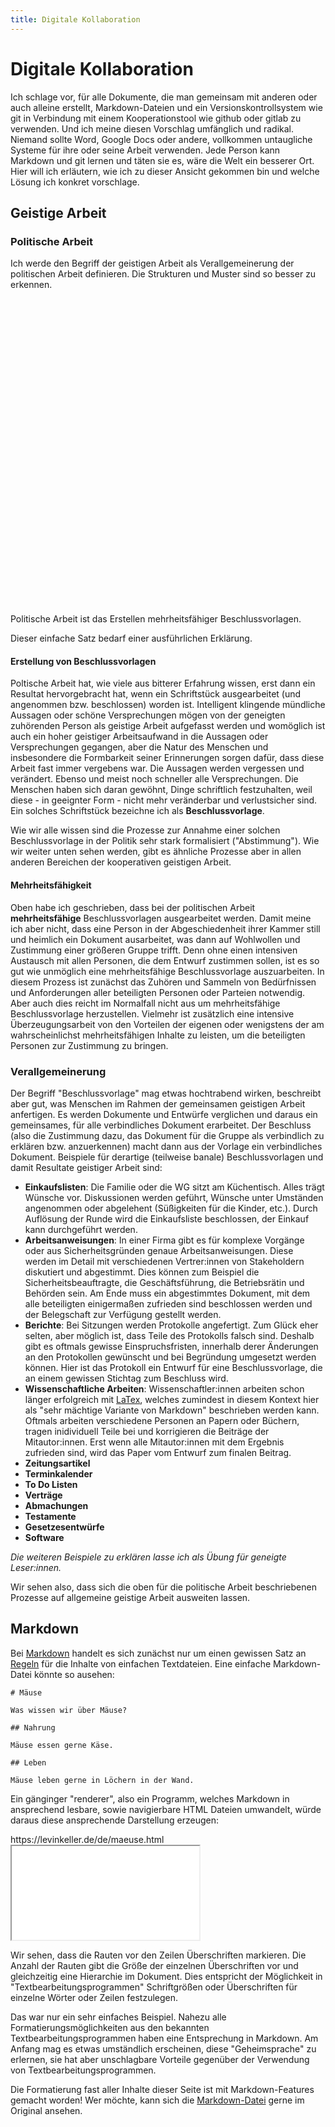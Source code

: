 ```yaml
---
title: Digitale Kollaboration
---
```


# Digitale Kollaboration

Ich schlage vor, für alle Dokumente, die man gemeinsam mit anderen oder auch
alleine erstellt, Markdown-Dateien und ein Versionskontrollsystem wie git in
Verbindung mit einem Kooperationstool wie github oder gitlab zu verwenden. Und
ich meine diesen Vorschlag umfänglich und radikal. Niemand sollte Word, Google
Docs oder andere, vollkommen untaugliche Systeme für ihre oder seine Arbeit
verwenden. Jede Person kann Markdown und git lernen und täten sie es, wäre die
Welt ein besserer Ort. Hier will ich erläutern, wie ich zu dieser Ansicht
gekommen bin und welche Lösung ich konkret vorschlage.

## Geistige Arbeit

### Politische Arbeit

Ich werde den Begriff der geistigen Arbeit als Verallgemeinerung der politischen
Arbeit definieren. Die Strukturen und Muster sind so besser zu erkennen.

<div class="alert alert-info">
<svg xmlns="http://www.w3.org/2000/svg" fill="none" viewBox="0 0 24 24" class="stroke-info-content shrink-0 w-6 h-6"><path stroke-linecap="round" stroke-linejoin="round" stroke-width="2" d="M13 16h-1v-4h-1m1-4h.01M21 12a9 9 0 11-18 0 9 9 0 0118 0z"></path></svg>
Politische Arbeit ist das Erstellen mehrheitsfähiger Beschlussvorlagen.
</div>

Dieser einfache Satz bedarf einer ausführlichen Erklärung.

#### Erstellung von Beschlussvorlagen

Poltische Arbeit hat, wie viele aus bitterer Erfahrung wissen, erst dann ein
Resultat hervorgebracht hat, wenn ein Schriftstück ausgearbeitet (und angenommen
bzw. beschlossen) worden ist. Intelligent klingende mündliche Aussagen oder
schöne Versprechungen mögen von der geneigten zuhörenden Person als geistige
Arbeit aufgefasst werden und womöglich ist auch ein hoher geistiger
Arbeitsaufwand in die Aussagen oder Versprechungen gegangen, aber die Natur des
Menschen und insbesondere die Formbarkeit seiner Erinnerungen sorgen dafür, dass
diese Arbeit fast immer vergebens war. Die Aussagen werden vergessen und
verändert. Ebenso und meist noch schneller alle Versprechungen. Die Menschen
haben sich daran gewöhnt, Dinge schriftlich festzuhalten, weil diese - in
geeignter Form - nicht mehr veränderbar und verlustsicher sind. Ein solches
Schriftstück bezeichne ich als **Beschlussvorlage**.

Wie wir alle wissen sind die Prozesse zur Annahme einer solchen Beschlussvorlage
in der Politik sehr stark formalisiert ("Abstimmung"). Wie wir weiter unten
sehen werden, gibt es ähnliche Prozesse aber in allen anderen Bereichen der
kooperativen geistigen Arbeit.

#### Mehrheitsfähigkeit

Oben habe ich geschrieben, dass bei der politischen Arbeit **mehrheitsfähige**
Beschlussvorlagen ausgearbeitet werden. Damit meine ich aber nicht, dass eine
Person in der Abgeschiedenheit ihrer Kammer still und heimlich ein Dokument
ausarbeitet, was dann auf Wohlwollen und Zustimmung einer größeren Gruppe
trifft. Denn ohne einen intensiven Austausch mit allen Personen, die dem Entwurf
zustimmen sollen, ist es so gut wie unmöglich eine mehrheitsfähige
Beschlussvorlage auszuarbeiten. In diesem Prozess ist zunächst das Zuhören und
Sammeln von Bedürfnissen und Anforderungen aller beteiligten Personen oder
Parteien notwendig. Aber auch dies reicht im Normalfall nicht aus um
mehrheitsfähige Beschlussvorlage herzustellen. Vielmehr ist zusätzlich eine
intensive Überzeugungsarbeit von den Vorteilen der eigenen oder wenigstens der
am wahrscheinlichst mehrheitsfähigen Inhalte zu leisten, um die beteiligten
Personen zur Zustimmung zu bringen.

### Verallgemeinerung

Der Begriff "Beschlussvorlage" mag etwas hochtrabend wirken, beschreibt aber
gut, was Menschen im Rahmen der gemeinsamen geistigen Arbeit anfertigen. Es
werden Dokumente und Entwürfe verglichen und daraus ein gemeinsames, für alle
verbindliches Dokument erarbeitet. Der Beschluss (also die Zustimmung dazu, das
Dokument für die Gruppe als verbindlich zu erklären bzw. anzuerkennen) macht
dann aus der Vorlage ein verbindliches Dokument. Beispiele für derartige
(teilweise banale) Beschlussvorlagen und damit Resultate geistiger Arbeit sind:

- **Einkaufslisten**: Die Familie oder die WG sitzt am Küchentisch. Alles trägt
  Wünsche vor. Diskussionen werden geführt, Wünsche unter Umständen angenommen
  oder abgelehent (Süßigkeiten für die Kinder, etc.). Durch Auflösung der Runde
  wird die Einkaufsliste beschlossen, der Einkauf kann durchgeführt werden.
- **Arbeitsanweisungen**: In einer Firma gibt es für komplexe Vorgänge oder aus
  Sicherheitsgründen genaue Arbeitsanweisungen. Diese werden im Detail mit
  verschiedenen Vertrer:innen von Stakeholdern diskutiert und abgestimmt. Dies
  können zum Beispiel die Sicherheitsbeauftragte, die Geschäftsführung, die
  Betriebsrätin und Behörden sein. Am Ende muss ein abgestimmtes Dokument, mit
  dem alle beteiligten einigermaßen zufrieden sind beschlossen werden und der
  Belegschaft zur Verfügung gestellt werden.
- **Berichte**: Bei Sitzungen werden Protokolle angefertigt. Zum Glück eher
  selten, aber möglich ist, dass Teile des Protokolls falsch sind. Deshalb gibt
  es oftmals gewisse Einspruchsfristen, innerhalb derer Änderungen an den
  Protokollen gewünscht und bei Begründung umgesetzt werden können. Hier ist das
  Protokoll ein Entwurf für eine Beschlussvorlage, die an einem gewissen
  Stichtag zum Beschluss wird.
- **Wissenschaftliche Arbeiten**: Wissenschaftler:innen arbeiten schon länger
  erfolgreich mit [LaTex](https://www.latex-project.org/), welches zumindest in
  diesem Kontext hier als "sehr mächtige Variante von Markdown" beschrieben
  werden kann. Oftmals arbeiten verschiedene Personen an Papern oder Büchern,
  tragen inidividuell Teile bei und korrigieren die Beiträge der Mitautor:innen.
  Erst wenn alle Mitautor:innen mit dem Ergebnis zufrieden sind, wird das Paper
  vom Entwurf zum finalen Beitrag.
- **Zeitungsartikel**
- **Terminkalender**
- **To Do Listen**
- **Verträge**
- **Abmachungen**
- **Testamente**
- **Gesetzesentwürfe**
- **Software**

_Die weiteren Beispiele zu erklären lasse ich als Übung für geneigte
Leser:innen._

Wir sehen also, dass sich die oben für die politische Arbeit beschriebenen
Prozesse auf allgemeine geistige Arbeit ausweiten lassen.

## Markdown

Bei [Markdown](https://de.wikipedia.org/wiki/Markdown) handelt es sich zunächst
nur um einen gewissen Satz an [Regeln](https://markdown.de/) für die Inhalte von
einfachen Textdateien. Eine einfache Markdown-Datei könnte so ausehen:

```
# Mäuse

Was wissen wir über Mäuse?

## Nahrung

Mäuse essen gerne Käse.

## Leben

Mäuse leben gerne in Löchern in der Wand.
```

Ein gänginger "renderer", also ein Programm, welches Markdown in ansprechend
lesbare, sowie navigierbare HTML Dateien umwandelt, würde daraus diese
ansprechende Darstellung erzeugen:

<div class="mockup-browser border-base-300 border">
  <div class="mockup-browser-toolbar">
    <div class="input border-base-300 border">https://levinkeller.de/de/maeuse.html</div>
  </div>
    <iframe src="/de/maeuse" class="w-full h-96">Schade schade, hier wäre ein interessanter Inhalt, aber ihr Browser unterstützt iFrames nicht.</iframe>
</div>

Wir sehen, dass die Rauten vor den Zeilen Überschriften markieren. Die Anzahl
der Rauten gibt die Größe der einzelnen Überschriften vor und gleichzeitig eine
Hierarchie im Dokument. Dies entspricht der Möglichkeit in
"Textbearbeitungsprogrammen" Schriftgrößen oder Überschriften für einzelne
Wörter oder Zeilen festzulegen.

Das war nur ein sehr einfaches Beispiel. Nahezu alle Formatierungsmöglichkeiten
aus den bekannten Textbearbeitungsprogrammen haben eine Entsprechung in
Markdown. Am Anfang mag es etwas umständlich erscheinen, diese "Geheimsprache"
zu erlernen, sie hat aber unschlagbare Vorteile gegenüber der Verwendung von
Textbearbeitungsprogrammen.

Die Formatierung fast aller Inhalte dieser Seite ist mit Markdown-Features
gemacht worden! Wer möchte, kann sich die
[Markdown-Datei](https://raw.githubusercontent.com/levino/levinkeller.de/main/apps/levinkeller.de/src/content/docs/de/software/markdown.md)
gerne im Original ansehen.
